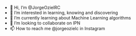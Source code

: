 - 👋 Hi, I’m @JorgeOzielRC
- 👀 I’m interested in learning, knowing and discovering
- 🌱 I’m currently learning about Machine Learning algorithms
- 💞️ I’m looking to collaborate on IPN
- 📫 How to reach me @jorgeozielc in Instagram

<!---
JorgeOzielRC/JorgeOzielRC is a ✨ special ✨ repository because its `README.md` (this file) appears on your GitHub profile.
You can click the Preview link to take a look at your changes.
--->
